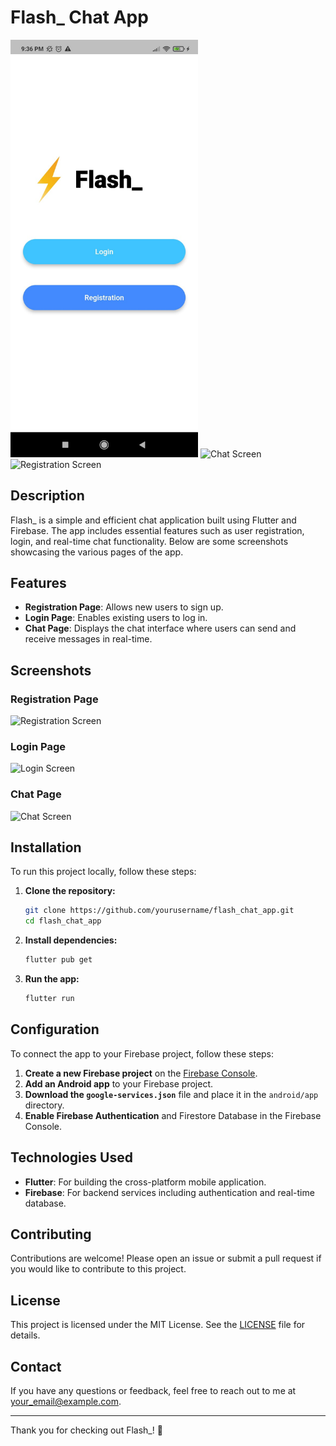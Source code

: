 # Flash_ Chat App

<img src="https://github.com/RaunakSharma002/ChatApp/blob/main/images/front-page.jpg" alt="Front Page" width="300"/>
<img src="https://github.com/yourusername/yourrepositoryname/blob/main/screenshots/image2.jpg" alt="Chat Screen" width="300"/>
<img src="https://github.com/yourusername/yourrepositoryname/blob/main/screenshots/image3.jpg" alt="Registration Screen" width="300"/>

## Description

Flash_ is a simple and efficient chat application built using Flutter and Firebase. The app includes essential features such as user registration, login, and real-time chat functionality. Below are some screenshots showcasing the various pages of the app.

## Features

- **Registration Page**: Allows new users to sign up.
- **Login Page**: Enables existing users to log in.
- **Chat Page**: Displays the chat interface where users can send and receive messages in real-time.

## Screenshots

### Registration Page
<img src="https://github.com/yourusername/yourrepositoryname/blob/main/screenshots/image3.jpg" alt="Registration Screen" width="300"/>

### Login Page
<img src="https://github.com/yourusername/yourrepositoryname/blob/main/screenshots/image1.jpg" alt="Login Screen" width="300"/>

### Chat Page
<img src="https://github.com/yourusername/yourrepositoryname/blob/main/screenshots/image2.jpg" alt="Chat Screen" width="300"/>

## Installation

To run this project locally, follow these steps:

1. **Clone the repository:**
    ```bash
    git clone https://github.com/yourusername/flash_chat_app.git
    cd flash_chat_app
    ```

2. **Install dependencies:**
    ```bash
    flutter pub get
    ```

3. **Run the app:**
    ```bash
    flutter run
    ```

## Configuration

To connect the app to your Firebase project, follow these steps:

1. **Create a new Firebase project** on the [Firebase Console](https://console.firebase.google.com/).
2. **Add an Android app** to your Firebase project.
3. **Download the `google-services.json`** file and place it in the `android/app` directory.
4. **Enable Firebase Authentication** and Firestore Database in the Firebase Console.

## Technologies Used

- **Flutter**: For building the cross-platform mobile application.
- **Firebase**: For backend services including authentication and real-time database.

## Contributing

Contributions are welcome! Please open an issue or submit a pull request if you would like to contribute to this project.

## License

This project is licensed under the MIT License. See the [LICENSE](LICENSE) file for details.

## Contact

If you have any questions or feedback, feel free to reach out to me at your_email@example.com.

---

Thank you for checking out Flash_! 🚀
